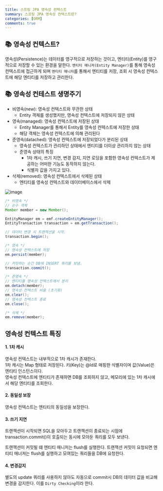 ```yaml
---
title: 스프링 JPA 영속성 컨텍스트
summary: 스프링 JPA 영속성 컨텍스트란?
categories: [ORM]
comments: true
---
```


## 📚 영속성 컨텍스트?
영속성(Persistence)는 데이터를 영구적으로 저장하는 것이고, 엔티티(Entity)를 영구적으로 저장할 수 있는 환경을 말한다.
`엔티티 매니저(Entity Manager)`를 통해 영속성 컨텍스트에 접근하게 되며 `엔티티 매니저`를 통해서 엔티티를 저장, 조회 시 영속성 컨텍스트에 해당 엔티티를 저장하고 관리한다.

## 📚 영속성 컨테스트 생명주기
* 비영속(new): 영속성 컨텍스트와 무관한 상태
  * Entity 객체를 생성했지만, 영속성 컨텍스트에 저장되지 않은 상태
* 영속(managed): 영속성 컨텍스트에 저장된 상태
  * Entity Manager를 통해서 Entity를 영속성 컨텍스트에 저장한 상태
  * 해당 객체는 영속성 컨텍스트에 의해 관리된다
* 준영속(datached): 영속성 컨텍스트에 저장되었다가 분리된 상태
  * 영속성 컨텍스트가 관리하던 상태에서 엔티티를 더이상 관리하지 않는 상태
  * 준영속 상태의 특징
    * 1차 캐시, 쓰기 지연, 변경 감지, 지연 로딩을 포함한 영속성 컨텍스트가 제공하는 어떠한 기능도 동작하지 않는다.
    * 식별자 값을 가지고 있다.
* 삭제(removed): 영속성 컨텍스트에서 삭제된 상태
  * 엔티티를 영속성 컨텍스트와 데이터베이스에서 삭제

![image](https://github.com/dseoki/dseoki.github.io/assets/32925806/5d9747c4-0e80-4d27-82c6-b955bc563a5e)

```java
/* 비영속 */
// 순수 객체
Member member = new Member();

EntityManager em = emf.createEntityManager();
EntityTransaction transaction = em.getTransaction();

// 데이터 변경 시 트랜잭션을 시작.
transaction.begin();

/* 영속 */
// 영속성 컨텍스트에 저장
em.persist(member);

// 커밋하는 순간 DB에 INSERT 쿼리를 보냄.
transaction.commit();

/* 준영속 */
// 엔티티를 영속성 컨텍스트에서 분리
em.detach(member);
// 영속성 컨텍스트 비움 (초기화)
em.clear();
// 영속성 컨텍스트 종료
em.close();

/* 삭제 */
em.remove(member);
```

## 영속성 컨텍스트 특징

#### 1. 1차 캐시
영속성 컨텍스트는 내부적으로 1차 캐시가 존재한다.\
1차 캐시는 Map 형태로 저장된다. 키(Key)는 @Id로 매핑한 식별자이며 값(Value)은 엔티티 인스턴스이다.\
영속성 컨텍스트에 엔티티가 존재하면 DB를 조회하지 않고, 메모리에 있는 1차 캐시에서 해당 엔티티를 조회한다.

#### 2. 동일성 보장
영속성 컨텍스트는 엔티티의 동일성을 보장한다.

#### 3. 쓰기 지연
트랜잭션이 시작되면 SQL을 모아두고 트랜잭션이 종료되는 시점에 transaction.commit()이 호출되는 동시에 모아둔 쿼리를 모두 보낸다.

트랜잭션이 커밋될 떄 엔티티 매니저는 flush를 실행한다. 트랜잭션 커밋이 요청되면 엔티티 매너져는 flush를 실행하고 모여있는 쿼리들을 DB에 요청한다.

#### 4. 변경감지
별도의 update 쿼리를 사용하지 않아도 자동으로 commit시 DB의 데이터 값을 비교해 변경을 감지한다. 이를 `Dirty Checking`이라 한다.

